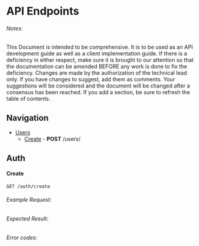 # API Endpoints
###### Notes:
This Document is intended to be comprehensive. It is to
be used as an API development guide as well as a client implementation guide.
If there is a deficiency in either respect, make sure it is brought to our
attention so that the documentation can be amended BEFORE any work is done to
fix the deficiency. Changes are made by the authorization of the technical lead
only. If you have changes to suggest, add them as comments. Your suggestions
will be considered and the document will be changed after a consensus has been
reached.  If you add a section, be sure to refresh the table of contents.

## Navigation
* [Users](#users)
	* [Create](#create) - **POST** /users/


## Auth

#### Create

    GET /auth/create

###### Example Request: <!-- TODO -->
###### Expected Result: <!-- TODO -->
###### Error codes: <!-- TODO -->